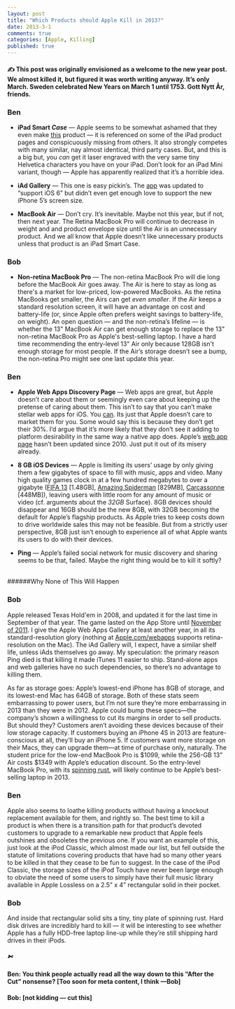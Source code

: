 ```yaml
---
layout: post
title: "Which Products should Apple Kill in 2013?"
date: 2013-3-1
comments: true
categories: [Apple, Killing]
published: true
---
```


#### &#9997; This post was originally envisioned as a welcome to the new year post. We almost killed it, but figured it was worth writing anyway. It’s only March. Sweden celebrated New Years on March 1 until 1753. Gott Nytt År, friends.

### Ben
- __iPad Smart *Case*__  — Apple seems to be somewhat ashamed that they even make [this](http://store.apple.com/us/product/MD458LL/A/ipad-smart-case-polyurethane-blue) product — it is referenced on some of the iPad product pages and conspicuously missing from others. It also strongly competes with many similar, nay almost identical, third party cases. But, and this is a big but, you *can* get it laser engraved with the very same tiny Helvetica characters you have on your iPad. Don’t look for an iPad Mini variant, though — Apple has apparently realized that it’s a horrible idea.

- __iAd Gallery__ — This one is easy pickin’s. The [app](https://itunes.apple.com/us/app/iad-gallery/id424733624?mt=8) was updated to “support iOS 6” but didn’t even get enough love to support the new iPhone 5’s screen size.

- __MacBook Air__ — Don’t cry. It’s inevitable. Maybe not this year, but if not, then next year. The Retina MacBook Pro will continue to decrease in weight and and product envelope size until the Air is an unnecessary product. And we all know that Apple doesn’t like unnecessary products unless that product is an iPad Smart Case.

### Bob
- __Non-retina MacBook Pro__ — The non-retina MacBook Pro will die long before the MacBook Air goes away. The Air is here to stay as long as there's a market for low-priced, low-powered MacBooks. As the retina MacBooks get smaller, the Airs can get *even smaller*. If the Air keeps a standard resolution screen, it will have an advantage on cost and battery-life (or, since Apple often prefers weight savings to battery-life, on weight). An open question — and the non-retina’s lifeline — is whether the 13" MacBook Air can get enough storage to replace the 13" non-retina MacBook Pro as Apple's best-selling laptop. I have a hard time recommending the entry-level 13" Air only because 128GB isn't enough storage for most people. If the Air’s storage doesn’t see a bump, the non-retina Pro might see one last update this year.

### Ben
- __Apple Web Apps Discovery Page__ — Web apps are great, but Apple doesn’t care about them or seemingly even care about keeping up the pretense of caring about them. This isn’t to say that you can’t make stellar web apps for iOS. You [can](http://dbelement.com/apps/reader). Its just that Apple doesn’t care to market them for you.  Some would say this is because they don’t get their 30%. I’d argue that it’s more likely that they don’t see it adding to platform desirability in the same way a native app does.  Apple’s [web app page](http://www.apple.com/webapps/) hasn’t been updated since 2010. Just put it out of its misery already.

- __8 GB iOS Devices__ — Apple is limiting its users’ usage by only giving them a few gigabytes of space to fill with music, apps and video. Many high quality games clock in at a few hundred megabytes to over a gigabyte ([FIFA 13](http://j.mp/W5W1mN) [1.48GB], [Amazing Spiderman](http://j.mp/Ydzlxa) [829MB], [Carcassonne](http://j.mp/XB41Ju) [448MB]), leaving users with little room for any amount of music or video (cf. arguments about the *32GB* Surface). 8GB devices should disappear and 16GB should be the new 8GB, with 32GB becoming the default for Apple’s flagship products. As Apple tries to keep costs down to drive worldwide sales this may not be feasible. But from a strictly user perspective, 8GB just isn’t enough to experience all of what Apple wants its users to do with their devices.

- __Ping__ — Apple’s failed social network for music discovery and sharing seems to be that, failed.  Maybe the right thing would be to kill it softly?

&nbsp;    
######Why None of This Will Happen
### Bob
Apple released Texas Hold'em in 2008, and updated it for the last time in September of that year. The game lasted on the App Store until [November of 2011](http://www.tuaw.com/2011/11/17/apple-pulls-texas-holdem-from-app-store/). I give the Apple Web Apps Gallery at least another year, in all its standard-resolution glory (nothing at [Apple.com/webapps](http://www.apple.com/webapps/) supports retina-resolution on the Mac). The iAd Gallery will, I expect, have a similar shelf life, unless iAds themselves go away. My speculation: the primary reason Ping died is that killing it made iTunes 11 easier to ship. Stand-alone apps and web galleries have no such dependencies, so there’s no advantage to killing them.

As far as storage goes: Apple’s lowest-end iPhone has 8GB of storage, and its lowest-end Mac has 64GB of storage. Both of these stats seem embarrassing to power users, but I’m not sure they’re more embarrassing in 2013 than they were in 2012. Apple could bump these specs—the company’s shown a willingness to cut its margins in order to sell products. But should they? Customers aren’t avoiding these devices because of their low storage capacity. If customers buying an iPhone 4S in 2013 are feature-conscious at all, they’ll buy an iPhone 5. If customers want more storage on their Macs, they can upgrade them—at time of purchase only, naturally. The student price for the low-end MacBook Pro is $1099, while the 256-GB 13” Air costs $1349 with Apple’s education discount. So the entry-level MacBook Pro, with its [spinning rust](http://digitizedsociety.tumblr.com/post/5544383976/spinning-rust), will likely continue to be Apple’s best-selling laptop in 2013.

### Ben
Apple also seems to loathe killing products without having a knockout replacement available for them, and rightly so. The best time to kill a product is when there is a transition path for that product’s devoted customers to upgrade to a remarkable new product that Apple feels outshines and obsoletes the previous one. If you want an example of this, just look at the iPod Classic, which almost made our list, but fell outside the statute of limitations covering products that have had so many other years to be killed in that they cease to be fun to suggest. In the case of the iPod Classic, the storage sizes of the iPod Touch have never been large enough to obviate the need of some users to simply have their full music library available in Apple Lossless on a 2.5” x 4” rectangular solid in their pocket.

### Bob
And inside that rectangular solid sits a tiny, tiny plate of spinning rust. Hard disk drives are incredibly hard to kill — it will be interesting to see whether Apple has a fully HDD-free laptop line-up while they’re still shipping hard drives in their iPods.

##### &#x2704;

#### Ben: You think people actually read all the way down to this “After the Cut” nonsense? [Too soon for meta content, I think —Bob]
#### Bob:  [not kidding — cut this]
